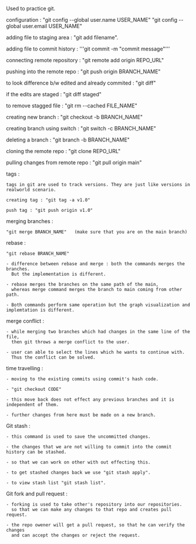 Used to practice git.

configuration :
"git config --global user.name USER_NAME"
"git config --global user.email USER_NAME"

adding file to staging area :
"git add filename".

adding file to commit history :
'''git commit -m "commit message"'''

connecting remote repository :
"git remote add origin REPO_URL"

pushing into the remote repo :
"git push origin BRANCH_NAME"

to look difference b/w edited and already commited :
"git diff"

if the edits are staged :
"git diff staged"

to remove stagged file :
"git rm --cached FILE_NAME"

creating new branch :
"git checkout -b BRANCH_NAME"

creating branch using switch :
"git switch -c BRANCH_NAME"

deleting a branch :
"git branch -b BRANCH_NAME"

cloning the remote repo :
"git clone REPO_URL"

pulling changes from remote repo :
"git pull origin main"

tags :

    tags in git are used to track versions. They are just like versions in realworld scenario.

    creating tag : "git tag -a v1.0"

    push tag : "git push origin v1.0"

merging branches :

    "git merge BRANCH_NAME"   (make sure that you are on the main branch)

rebase :

    "git rebase BRANCH_NAME"

    - difference between rebase and merge : both the commands merges the branches.
      But the implementation is different.

    - rebase merges the branches on the same path of the main,
      whereas merge command merges the branch to main coming from other path.

    - Both commands perform same operation but the graph visualization and implemtation is different.

merge conflict :

    - while merging two branches which had changes in the same line of the file,
      then git throws a merge conflict to the user.

    - user can able to select the lines which he wants to continue with.
      Thus the conflict can be solved.

time travelling :

    - moving to the existing commits using commit's hash code.

    - "git checkout CODE"

    - this move back does not effect any previous branches and it is independent of them.

    - further changes from here must be made on a new branch.

Git stash :

    - this command is used to save the uncommitted changes.

    - the changes that we are not willing to commit into the commit history can be stashed.

    - so that we can work on other with out effecting this.

    - to get stashed changes back we use "git stash apply".

    - to view stash list "git stash list".

Git fork and pull request :

    - forking is used to take other's repository into our repositories.
      so that we can make any changes to that repo and creates pull request.

    - the repo owener will get a pull request, so that he can verify the changes
      and can accept the changes or reject the request.
